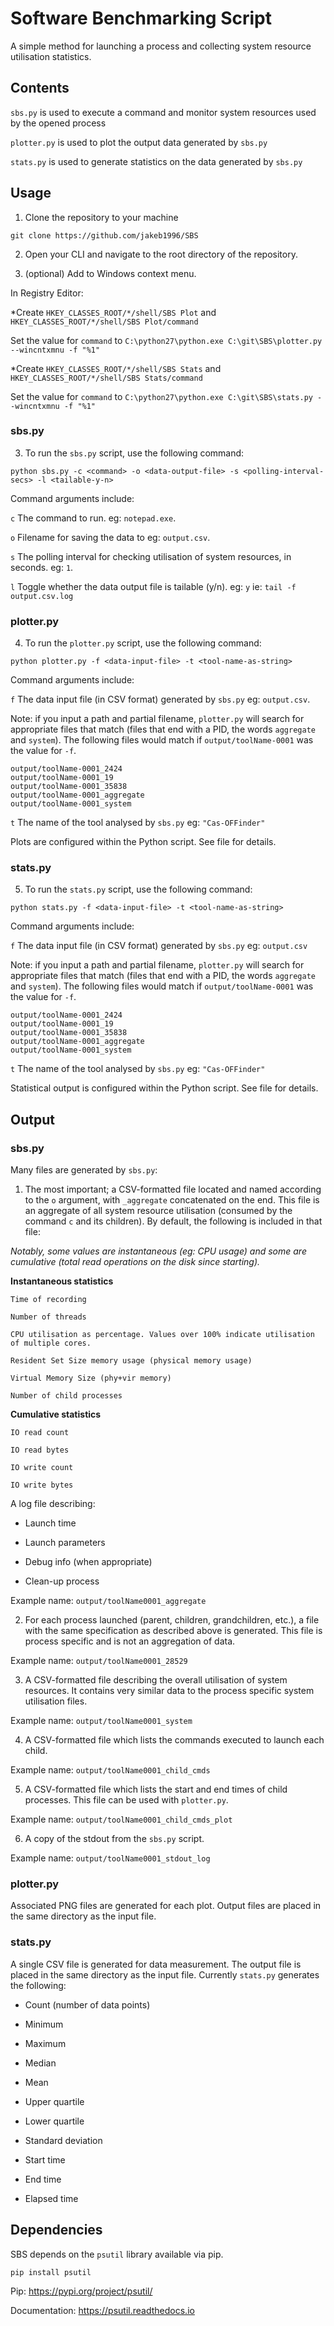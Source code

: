 
# Software Benchmarking Script
A simple method for launching a process and collecting system resource utilisation statistics.

## Contents
`sbs.py` is used to execute a command and monitor system resources used by the opened process

`plotter.py` is used to plot the output data generated by `sbs.py`

`stats.py` is used to generate statistics on the data generated by `sbs.py`

## Usage
1. Clone the repository to your machine

```git clone https://github.com/jakeb1996/SBS```

2. Open your CLI and navigate to the root directory of the repository.

3. (optional) Add to Windows context menu. 

In Registry Editor:

   *Create `HKEY_CLASSES_ROOT/*/shell/SBS Plot` and  `HKEY_CLASSES_ROOT/*/shell/SBS Plot/command`  

   Set the value for `command` to `C:\python27\python.exe C:\git\SBS\plotter.py --wincntxmnu -f "%1"`  

   *Create `HKEY_CLASSES_ROOT/*/shell/SBS Stats` and  `HKEY_CLASSES_ROOT/*/shell/SBS Stats/command`  

   Set the value for `command` to `C:\python27\python.exe C:\git\SBS\stats.py --wincntxmnu -f "%1"`  

### sbs.py
3. To run the `sbs.py` script, use the following command:

```python sbs.py -c <command> -o <data-output-file> -s <polling-interval-secs> -l <tailable-y-n>```

Command arguments include:

`c` The command to run. eg: `notepad.exe`. 

`o` Filename for saving the data to eg: `output.csv`. 

`s` The polling interval for checking utilisation of system resources, in seconds. eg: `1`. 

`l` Toggle whether the data output file is tailable (y/n). eg: `y` ie: `tail -f output.csv.log`

### plotter.py
4. To run the `plotter.py` script, use the following command:

```python plotter.py -f <data-input-file> -t <tool-name-as-string>```

Command arguments include:

`f` The data input file (in CSV format) generated by `sbs.py` eg: `output.csv`. 

Note: if you input a path and partial filename, `plotter.py` will search for appropriate files that match (files that end with a PID, the words `aggregate` and `system`). The following files would match if `output/toolName-0001` was the value for `-f`.

```
output/toolName-0001_2424
output/toolName-0001_19
output/toolName-0001_35838
output/toolName-0001_aggregate
output/toolName-0001_system
```

`t` The name of the tool analysed by `sbs.py` eg: `"Cas-OFFinder"`

Plots are configured within the Python script. See file for details.


### stats.py
5. To run the `stats.py` script, use the following command:

```python stats.py -f <data-input-file> -t <tool-name-as-string>```

Command arguments include:

`f` The data input file (in CSV format) generated by `sbs.py` eg: `output.csv`

Note: if you input a path and partial filename, `plotter.py` will search for appropriate files that match (files that end with a PID, the words `aggregate` and `system`). The following files would match if `output/toolName-0001` was the value for `-f`.

```
output/toolName-0001_2424
output/toolName-0001_19
output/toolName-0001_35838
output/toolName-0001_aggregate
output/toolName-0001_system
```

`t` The name of the tool analysed by `sbs.py` eg: `"Cas-OFFinder"`

Statistical output is configured within the Python script. See file for details.


## Output
### sbs.py

Many files are generated by `sbs.py`:

1. The most important; a CSV-formatted file located and named according to the `o` argument, with `_aggregate` concatenated on the end. This file is an aggregate of all system resource utilisation (consumed by the command `c` and its children). By default, the following is included in that file:

*Notably, some values are instantaneous (eg: CPU usage) and some are cumulative (total read operations on the disk since starting).*

**Instantaneous statistics**

```
Time of recording

Number of threads 

CPU utilisation as percentage. Values over 100% indicate utilisation of multiple cores.

Resident Set Size memory usage (physical memory usage)

Virtual Memory Size (phy+vir memory)

Number of child processes
```

**Cumulative statistics**

```
IO read count

IO read bytes

IO write count

IO write bytes
```

A log file describing:
 
- Launch time

- Launch parameters

- Debug info (when appropriate)

- Clean-up process

Example name: `output/toolName0001_aggregate`

2.	For each process launched (parent, children, grandchildren, etc.), a file with the same specification as described above is generated. This file is process specific and is not an aggregation of data.

Example name: `output/toolName0001_28529`

3.	A CSV-formatted file describing the overall utilisation of system resources. It contains very similar data to the process specific system utilisation files.

Example name: `output/toolName0001_system`

4.	A CSV-formatted file which lists the commands executed to launch each child.

Example name: `output/toolName0001_child_cmds`

5.	A CSV-formatted file which lists the start and end times of child processes. This file can be used with `plotter.py`.

Example name: `output/toolName0001_child_cmds_plot`

6.	A copy of the stdout from the `sbs.py` script. 

Example name: `output/toolName0001_stdout_log`

### plotter.py
Associated PNG files are generated for each plot. Output files are placed in the same directory as the input file.

### stats.py
A single CSV file is generated for data measurement. The output file is placed in the same directory as the input file. Currently `stats.py` generates the following:

 - Count (number of data points)
 
 - Minimum
 
 - Maximum
 
 - Median
 
 - Mean
 
 - Upper quartile
 
 - Lower quartile
 
 - Standard deviation
 
 - Start time
 
 - End time
 
 - Elapsed time

## Dependencies
SBS depends on the `psutil` library available via pip. 

`pip install psutil`

Pip: <https://pypi.org/project/psutil/>

Documentation: <https://psutil.readthedocs.io>